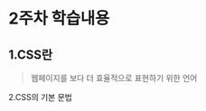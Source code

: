 2주차 학습내용
===========

1.CSS란
-------
> 웹페이지를 보다 더 효율적으로 표현하기 위한 언어

2.CSS의 기본 문법
> <style>태그를 이용한 방법, 속성을 이용한 방법
> 세미콜론으로 줄을 구분한다.
> [Alt text](/2주차%20과제/2024_2_FE_Beginner/CH01/sangyeon/스크린샷%202024-09-21%20오후%204.49.46.png)

3.여러가지 속성
> 색깔 설정 - color:색깔;
> 꾸미는 거 없애기 - text-decoration: none;
> 글자 사이즈 - font-size:숫자px;
> 텍스트 정렬 - text-align: center or left or right;

4.class사용법과 선택자들
> .클래스 이름 { 내용 }
    class="클래스 이름(띄어쓰기로 구분하여 여러가지가 올 수 있음 > 그러나 순서에 따라 영향력 차이가 있음)" -> 해결방안 id선택자
> #id선택자 이름 { 내용 }
    id="id선택자이름"
> 정리 : 태그 선택자 > 클래스 선택자 > id선택자 순으로 약함
> id값은 웹페이지에서 단 한번만 등장할 수 있다 - 구체적인 것이 더 우선순위가 높다

5.박스모델
> h1태그는 화면 전체를 사용 > block level element -- 자신만큼 부피만 쓰게하고 싶으면 display:inline;
> a태그는 자신의 부피만큼 사용 > inline element -- 화면 전체를 사용하고 싶으면 display:block;
> 컨텐츠와 테두리 사이 간격 넣기 padding:숫자px;
> 테두리와 테두리 사이 간격 margin:숫자px;

6.그리드
> 디자인의 목적 태그 div : 블럭 엘리먼트 / span : 인라인 엘리먼트
> #grid
    display:grid;
    grid-template-행,열: 두개를 어떻게 배치할 것인가(1fr: 자동으로 늘어남)

7.반응형 웹
> 사용자의 화면에 따라 반응하는 웹
> 미디어쿼리 @media(최대,최소 크기 조건)
    {
        어떻게할건지
    }

8.링크태그
> 다른 파일의 정보를 연결해주는 태그


*position 속성
-------------

> position : HTML 문서 상에서 요소가 배치되는 방식을 결정(위,아래,왼,오)
> position:static - 문서 상에서 원래 있어야 할 자리에 배치
> position:realtive - 요소를 원래 위치에서 벗어나게 배치
> position:absolute - 요소가 부모요소를 기준으로 배치(HTML 문서 상에서 독립되어 앞뒤에 나온 요소와 상호작용 X)
> position:fixed - 요소가 화면에서 고정되어 움직이지 않게 함(HTML 문서 상에서 독립되어 앞뒤에 나온 요소와 상호작용 X)
> position:sticky - 스크롤해도 사라지지 않고 딱 붙어서 움직이지 않게 함 

